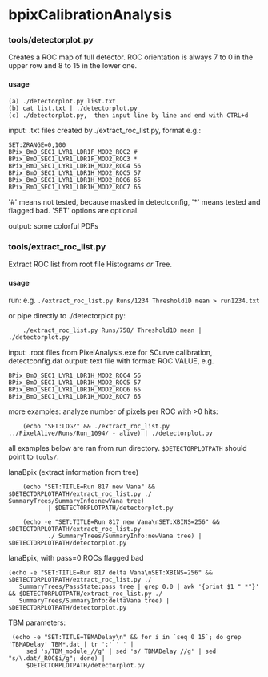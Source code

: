 # bpixCalibrationAnalysis

###  tools/detectorplot.py

Creates a ROC map of full detector. ROC orientation is always 7 to 0 in the upper row and 8 to 15 in the lower one.

#### usage
````
(a) ./detectorplot.py list.txt
(b) cat list.txt | ./detectorplot.py
(c) ./detectorplot.py,  then input line by line and end with CTRL+d
````

input: .txt files created by ./extract_roc_list.py, format e.g.:
````
SET:ZRANGE=0,100
BPix_BmO_SEC1_LYR1_LDR1F_MOD2_ROC2 #
BPix_BmO_SEC1_LYR1_LDR1F_MOD2_ROC3 *
BPix_BmO_SEC1_LYR1_LDR1H_MOD2_ROC4 56
BPix_BmO_SEC1_LYR1_LDR1H_MOD2_ROC5 57
BPix_BmO_SEC1_LYR1_LDR1H_MOD2_ROC6 65
BPix_BmO_SEC1_LYR1_LDR1H_MOD2_ROC7 65
````
'#' means not tested, because masked in detectconfig, '*' means tested and flagged bad. 'SET' options are optional.

output: some colorful PDFs


### tools/extract_roc_list.py
Extract ROC list from root file Histograms *or* Tree.
#### usage
run: e.g. `./extract_roc_list.py Runs/1234 Threshold1D mean > run1234.txt`

or pipe directly to ./detectorplot.py:
````
    ./extract_roc_list.py Runs/758/ Threshold1D mean | ./detectorplot.py
````

input: .root files from PixelAnalysis.exe for SCurve calibration, detectconfig.dat
output: text file with format: ROC VALUE, e.g.
````
BPix_BmO_SEC1_LYR1_LDR1H_MOD2_ROC4 56
BPix_BmO_SEC1_LYR1_LDR1H_MOD2_ROC5 57
BPix_BmO_SEC1_LYR1_LDR1H_MOD2_ROC6 65
BPix_BmO_SEC1_LYR1_LDR1H_MOD2_ROC7 65
````

more examples:
  analyze number of pixels per ROC with >0 hits:
````
    (echo "SET:LOGZ" && ./extract_roc_list.py ../PixelAlive/Runs/Run_1094/ - alive) | ./detectorplot.py
````

all examples below are ran from run directory. `$DETECTORPLOTPATH` should point to `tools/`.

IanaBpix (extract information from tree)
````
    (echo "SET:TITLE=Run 817 new Vana" && $DETECTORPLOTPATH/extract_roc_list.py ./ SummaryTrees/SummaryInfo:newVana tree)
           | $DETECTORPLOTPATH/detectorplot.py
````
````
    (echo -e "SET:TITLE=Run 817 new Vana\nSET:XBINS=256" && $DETECTORPLOTPATH/extract_roc_list.py
           ./ SummaryTrees/SummaryInfo:newVana tree) | $DETECTORPLOTPATH/detectorplot.py
````
IanaBpix, with pass=0 ROCs flagged bad
````
(echo -e "SET:TITLE=Run 817 delta Vana\nSET:XBINS=256" && $DETECTORPLOTPATH/extract_roc_list.py ./
   SummaryTrees/PassState:pass tree | grep 0.0 | awk '{print $1 " *"}' && $DETECTORPLOTPATH/extract_roc_list.py ./
   SummaryTrees/SummaryInfo:deltaVana tree) | $DETECTORPLOTPATH/detectorplot.py
````
TBM parameters:
````
 (echo -e "SET:TITLE=TBMADelay\n" && for i in `seq 0 15`; do grep 'TBMADelay' TBM*.dat | tr ':' ' ' |
     sed 's/TBM_module_//g' | sed 's/ TBMADelay //g' | sed "s/\.dat/_ROC$i/g"; done) |
     $DETECTORPLOTPATH/detectorplot.py
````

